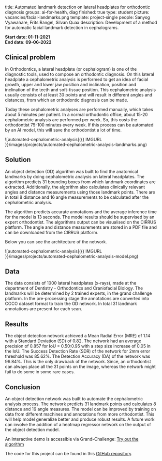 title: Automated landmark detection on lateral headplates for orthodontic diagnosis
groups: ai-for-health, diag
finished: true
type: student
picture: vacancies/facial-landmarks.png
template: project-single
people: Sanyog Vyawahare, Frits Rangel, Silvan Quax
description: Development of a method for automatic facial landmark detection in cephalograms.

**Start date: 01-11-2021** <br>
**End date: 09-06-2022**

## Clinical problem 

In Orthodontics, a lateral headplate (or cephalogram) is one of the diagnostic tools, used to compose an orthodontic diagnosis. 
On this lateral headplate a cephalometric analysis is performed to get an idea of facial growth, upper and lower jaw position and inclination, 
position and inclination of the teeth and soft-tissue position. 
This cephalometric analysis usually consists of at least 30 points and will result in different angles and distances, 
from which an orthodontic diagnosis can be made.  

Today these cephalometric analyses are performed manually, which takes about 5 minutes per patient. 
In a normal orthodontic office, about 15-20 cephalometric analysis are performed per week. 
So, this costs the orthodontist 75-100 minutes every week. 
If this process can be automated by an AI model, this will save the orthodontist a lot of time.

![automated-cephalometric-analysis]({{ IMGURL }}/images/projects/automated-cephalometric-analysis-landmarks.png)

## Solution 

An object detection (OD) algorithm was built to find the anatomical landmarks by doing cephalometric analysis on lateral headplates.
The algorithm predicts 31 bounding boxes from which landmark coordinates are extracted. 
Additionally, the algorithm also calculates clinically relevant angles and distance measurements using those landmark points.
There are in total 8 distance and 16 angle measurements to be calculated after the cephalometric analysis.  

The algorithm predicts accurate annotations and the average inference time for the model is 13 seconds.
The model results should be supervised by an expert orthodontist. The algorithms output can be visualised on the CIRRUS platform.
The angle and distance measurements are stored in a PDF file and can be downloaded from the CIRRUS platform.

Below you can see the architecture of the network.

![automated-cephalometric-analysis]({{ IMGURL }}/images/projects/automated-cephalometric-analysis-model.png)


## Data
The data consists of 1000 lateral headplates (x-rays), made at the department of Dentistry - Orthodontics and Craniofacial Biology. 
The landmarks will be determined by 2 trained experts, in the grand challenge platform. 
In the pre-processing stage the annotations are converted into COCO dataset format to train the OD network. 
In total 31 landmark annotations are present for each scan.

## Results
The object detection network achieved a Mean Radial Error (MRE) of 1.14 with a Standard Deviation (SD) of 0.82. 
The network had an average precision of 0.857 for IoU = 0.50:0.95 with a step size increase of 0.05 in the IoU. 
The Success Detection Rate (SDR) of the network for 2mm error threshold was 85.62%. 
The Detection Accuracy (DA) of the network was 99.84%. This is the only drawback of the network.
Since, an orthodontist can always place all the 31 points on the image, whereas the network might fail to do some in some rare cases.

## Conclusion
An object detection network was built to automate the cephalometric analysis process. 
The network predicts 31 landmark points and calculates 8 distance and 16 angle measures.
The model can be improved by training on data from different machines and annotations from more orthodontist.
This will help model generalize better and produce robust results.
A future work can involve the addition of a heatmap regressor network on the output of the object detection model. 

An interactive demo is accessible via Grand-Challenge:
<a href="https://grand-challenge.org/algorithms/orthodontic-landmark-detection/" class="btn btn-primary btn-lg my-3">Try out the algorithm</a>

The code for this project can be found in this [GitHub repository](https://github.com/RadboudAIforHealth/orthodontic_landmark_detection).


